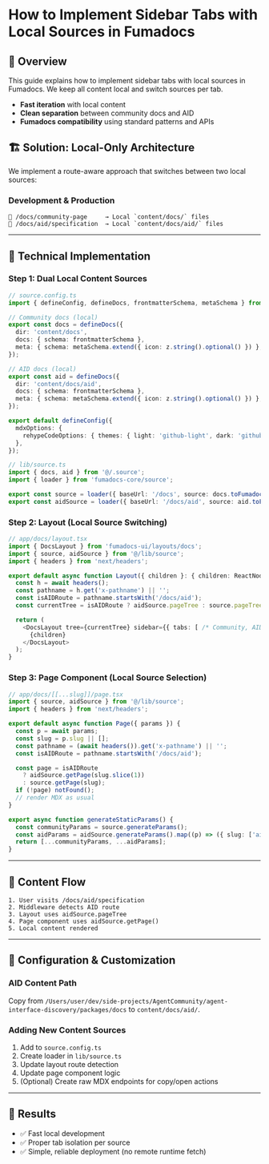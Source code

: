 # How to Implement Sidebar Tabs with Local Sources in Fumadocs

## 📖 **Overview**

This guide explains how to implement sidebar tabs with local sources in Fumadocs. We keep all content local and switch sources per tab.

- **Fast iteration** with local content
- **Clean separation** between community docs and AID
- **Fumadocs compatibility** using standard patterns and APIs

## 🏗️ **Solution: Local-Only Architecture**

We implement a route-aware approach that switches between two local sources:

### **Development & Production**
```
📁 /docs/community-page     → Local `content/docs/` files  
📁 /docs/aid/specification  → Local `content/docs/aid/` files
```

---

## 🔧 **Technical Implementation**

### **Step 1: Dual Local Content Sources**

```typescript
// source.config.ts
import { defineConfig, defineDocs, frontmatterSchema, metaSchema } from 'fumadocs-mdx/config';

// Community docs (local)
export const docs = defineDocs({
  dir: 'content/docs',
  docs: { schema: frontmatterSchema },
  meta: { schema: metaSchema.extend({ icon: z.string().optional() }) },
});

// AID docs (local)
export const aid = defineDocs({
  dir: 'content/docs/aid',
  docs: { schema: frontmatterSchema },
  meta: { schema: metaSchema.extend({ icon: z.string().optional() }) },
});

export default defineConfig({
  mdxOptions: {
    rehypeCodeOptions: { themes: { light: 'github-light', dark: 'github-dark' } },
  },
});
```

```typescript
// lib/source.ts
import { docs, aid } from '@/.source';
import { loader } from 'fumadocs-core/source';

export const source = loader({ baseUrl: '/docs', source: docs.toFumadocsSource() });
export const aidSource = loader({ baseUrl: '/docs/aid', source: aid.toFumadocsSource() });
```

### **Step 2: Layout (Local Source Switching)**
```typescript
// app/docs/layout.tsx
import { DocsLayout } from 'fumadocs-ui/layouts/docs';
import { source, aidSource } from '@/lib/source';
import { headers } from 'next/headers';

export default async function Layout({ children }: { children: ReactNode }) {
  const h = await headers();
  const pathname = h.get('x-pathname') || '';
  const isAIDRoute = pathname.startsWith('/docs/aid');
  const currentTree = isAIDRoute ? aidSource.pageTree : source.pageTree;

  return (
    <DocsLayout tree={currentTree} sidebar={{ tabs: [ /* Community, AID */ ] }}>
      {children}
    </DocsLayout>
  );
}
```

### **Step 3: Page Component (Local Source Selection)**
```typescript
// app/docs/[[...slug]]/page.tsx
import { source, aidSource } from '@/lib/source';
import { headers } from 'next/headers';

export default async function Page({ params }) {
  const p = await params;
  const slug = p.slug || [];
  const pathname = (await headers()).get('x-pathname') || '';
  const isAIDRoute = pathname.startsWith('/docs/aid');

  const page = isAIDRoute
    ? aidSource.getPage(slug.slice(1))
    : source.getPage(slug);
  if (!page) notFound();
  // render MDX as usual
}

export async function generateStaticParams() {
  const communityParams = source.generateParams();
  const aidParams = aidSource.generateParams().map((p) => ({ slug: ['aid', ...p.slug] }));
  return [...communityParams, ...aidParams];
}
```

---

## 🌊 **Content Flow**
```
1. User visits /docs/aid/specification  
2. Middleware detects AID route
3. Layout uses aidSource.pageTree
4. Page component uses aidSource.getPage()
5. Local content rendered
```

---

## 🔧 **Configuration & Customization**

### **AID Content Path**
Copy from `/Users/user/dev/side-projects/AgentCommunity/agent-interface-discovery/packages/docs` to `content/docs/aid/`.

### **Adding New Content Sources**
1. Add to `source.config.ts`
2. Create loader in `lib/source.ts`  
3. Update layout route detection
4. Update page component logic
5. (Optional) Create raw MDX endpoints for copy/open actions

---

## 🚀 **Results**
- ✅ Fast local development
- ✅ Proper tab isolation per source
- ✅ Simple, reliable deployment (no remote runtime fetch) 